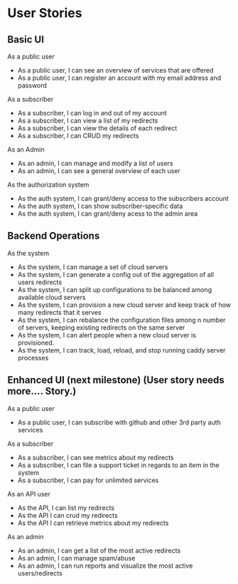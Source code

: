 # User Stories

## Basic UI

As a public user

* As a public user, I can see an overview of services that are offered
* As a public user, I can register an account with my email address and password

As a subscriber

* As a subscriber, I can log in and out of my account
* As a subscriber, I can view a list of my redirects
* As a subscriber, I can view the details of each redirect
* As a subscriber, I can CRUD my redirects


As an Admin

* As an admin, I can manage and modify a list of users
* As an admin, I can see a general overview of each user


As the authorization system

* As the auth system, I can grant/deny access to the subscribers account
* As the auth system, I can show subscriber-specific data
* As the auth system, I can grant/deny acess to the admin area
 

## Backend Operations

As the system

* As the system, I can manage a set of cloud servers
* As the system, I can generate a config out of the aggregation of all users redirects
* As the system, I can split up configurations to be balanced among available cloud servers
* As the system, I can provision a new cloud server and keep track of how many redirects that it serves
* As the system, I can rebalance the configuration files among n number of servers, keeping existing redirects on the same server
* As the system, I can alert people when a new cloud server is provisioned.
* As the system, I can track, load, reload, and stop running caddy server processes


## Enhanced UI (next milestone) (User story needs more.... Story.)

As a public user

* As a public user, I can subscribe with github and other 3rd party auth services

As a subscriber

* As a subscriber, I can see metrics about my redirects
* As a subscriber, I can file a support ticket in regards to an item in the system
* As a subscriber, I can pay for unlimited services

As an API user

* As the API, I can list my redirects
* As the API I can crud my redirects
* As the API I can retrieve metrics about my redirects

As an admin

* As an admin, I can get a list of the most active redirects
* As an admin, I can manage spam/abuse
* As an admin, I can run reports and visualize the most active users/redirects